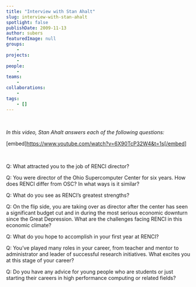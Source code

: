 ```yaml
---
title: "Interview with Stan Ahalt"
slug: interview-with-stan-ahalt
spotlight: false
publishDate: 2009-11-13
author: subers
featuredImage: null
groups:
    - 
projects:
    - 
people:
    - 
teams: 
    - 
collaborations:
    - 
tags:
    - []
---
```

&nbsp;

<em>In this video, Stan Ahalt answers each of the following questions: </em>

[embed]https://www.youtube.com/watch?v=6X90TcP32W4&t=1s[/embed]

&nbsp;

Q: What attracted you to the job of RENCI director?

Q: You were director of the Ohio Supercomputer Center for six years. How does RENCI differ from OSC? In what ways is it similar?

Q: What do you see as RENCI’s greatest strengths?

Q: On the flip side, you are taking over as director after the center has seen a significant budget cut and in during the most serious economic downturn since the Great Depression. What are the challenges facing RENCI in this economic climate?

Q: What do you hope to accomplish in your first year at RENCI?

Q: You’ve played many roles in your career, from teacher and mentor to administrator and leader of successful research initiatives. What excites you at this stage of your career?

Q: Do you have any advice for young people who are students or just starting their careers in high performance computing or related fields?
